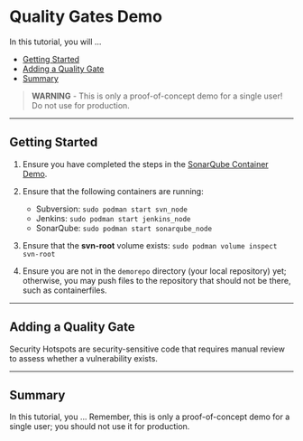 # Quality Gates Demo

In this tutorial, you will ...

- [Getting Started](#getting-started)
- [Adding a Quality Gate](#adding-a-quality-gate)
- [Summary](#summary)

> **WARNING** -  This is only a proof-of-concept demo for a single user! Do not use for production.

-----

## Getting Started

1. Ensure you have completed the steps in the [SonarQube Container Demo](/05-sonarqube-container/05-sonarqube-container.md).

2. Ensure that the following containers are running:

    - Subversion: `sudo podman start svn_node`
    - Jenkins: `sudo podman start jenkins_node`
    - SonarQube: `sudo podman start sonarqube_node`

3. Ensure that the **svn-root** volume exists: `sudo podman volume inspect svn-root`

4. Ensure you are not in the `demorepo` directory (your local repository) yet; otherwise, you may push files to the repository that should not be there, such as containerfiles.

-----

## Adding a Quality Gate

Security Hotspots are security-sensitive code that requires manual review to assess whether a vulnerability exists.

-----

## Summary

In this tutorial, you ... Remember, this is only a proof-of-concept demo for a single user; you should not use it for production.
